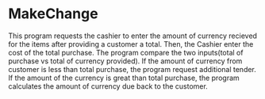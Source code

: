 # MakeChange

This program requests the cashier to enter the amount of currency recieved for the items after providing a customer a total. 
Then, the Cashier enter the cost of the total purchase. The program compare the two inputs(total of purchase vs total of currency provided). If the amount of currency from customer is less than total purchase, the program request additional tender. If the amount of the currency is great than total purchase, the program calculates the amount of currency due back to the customer. 
